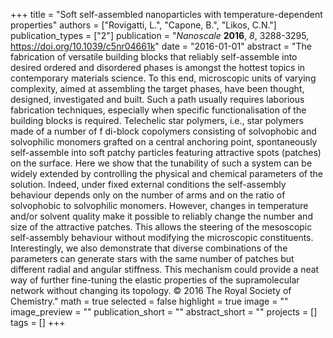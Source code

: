 +++
title = "Soft self-assembled nanoparticles with temperature-dependent properties"
authors = ["Rovigatti, L.", "Capone, B.", "Likos, C.N."]
publication_types = ["2"]
publication = "*Nanoscale* **2016**, *8*, 3288-3295, https://doi.org/10.1039/c5nr04661k"
date = "2016-01-01"
abstract = "The fabrication of versatile building blocks that reliably self-assemble into desired ordered and disordered phases is amongst the hottest topics in contemporary materials science. To this end, microscopic units of varying complexity, aimed at assembling the target phases, have been thought, designed, investigated and built. Such a path usually requires laborious fabrication techniques, especially when specific functionalisation of the building blocks is required. Telechelic star polymers, i.e., star polymers made of a number of f di-block copolymers consisting of solvophobic and solvophilic monomers grafted on a central anchoring point, spontaneously self-assemble into soft patchy particles featuring attractive spots (patches) on the surface. Here we show that the tunability of such a system can be widely extended by controlling the physical and chemical parameters of the solution. Indeed, under fixed external conditions the self-assembly behaviour depends only on the number of arms and on the ratio of solvophobic to solvophilic monomers. However, changes in temperature and/or solvent quality make it possible to reliably change the number and size of the attractive patches. This allows the steering of the mesoscopic self-assembly behaviour without modifying the microscopic constituents. Interestingly, we also demonstrate that diverse combinations of the parameters can generate stars with the same number of patches but different radial and angular stiffness. This mechanism could provide a neat way of further fine-tuning the elastic properties of the supramolecular network without changing its topology. © 2016 The Royal Society of Chemistry."
math = true
selected = false
highlight = true
image = ""
image_preview = ""
publication_short = ""
abstract_short = ""
projects = []
tags = []
+++
